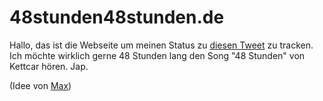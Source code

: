 # 48stunden48stunden.de

Hallo, das ist die Webseite um meinen Status zu [diesen Tweet](https://twitter.com/knuspermagier/status/388612328897662976) zu tracken. Ich möchte wirklich gerne 48 Stunden lang den Song "48 Stunden" von Kettcar hören. Jap.

(Idee von [Max](http://maxfriedrich.de))
